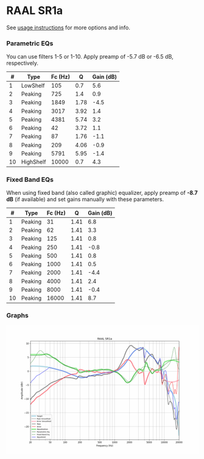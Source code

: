 # RAAL SR1a
See [usage instructions](https://github.com/jaakkopasanen/AutoEq#usage) for more options and info.

### Parametric EQs
You can use filters 1-5 or 1-10. Apply preamp of -5.7 dB or -6.5 dB, respectively.

|   # | Type      |   Fc (Hz) |    Q |   Gain (dB) |
|-----|-----------|-----------|------|-------------|
|   1 | LowShelf  |       105 | 0.7  |         5.6 |
|   2 | Peaking   |       725 | 1.4  |         0.9 |
|   3 | Peaking   |      1849 | 1.78 |        -4.5 |
|   4 | Peaking   |      3017 | 3.92 |         1.4 |
|   5 | Peaking   |      4381 | 5.74 |         3.2 |
|   6 | Peaking   |        42 | 3.72 |         1.1 |
|   7 | Peaking   |        87 | 1.76 |        -1.1 |
|   8 | Peaking   |       209 | 4.06 |        -0.9 |
|   9 | Peaking   |      5791 | 5.95 |        -1.4 |
|  10 | HighShelf |     10000 | 0.7  |         4.3 |

### Fixed Band EQs
When using fixed band (also called graphic) equalizer, apply preamp of **-8.7 dB** (if available) and set gains manually with these parameters.

|   # | Type    |   Fc (Hz) |    Q |   Gain (dB) |
|-----|---------|-----------|------|-------------|
|   1 | Peaking |        31 | 1.41 |         6.8 |
|   2 | Peaking |        62 | 1.41 |         3.3 |
|   3 | Peaking |       125 | 1.41 |         0.8 |
|   4 | Peaking |       250 | 1.41 |        -0.8 |
|   5 | Peaking |       500 | 1.41 |         0.8 |
|   6 | Peaking |      1000 | 1.41 |         0.5 |
|   7 | Peaking |      2000 | 1.41 |        -4.4 |
|   8 | Peaking |      4000 | 1.41 |         2.4 |
|   9 | Peaking |      8000 | 1.41 |        -0.4 |
|  10 | Peaking |     16000 | 1.41 |         8.7 |

### Graphs
![](./RAAL%20SR1a.png)
